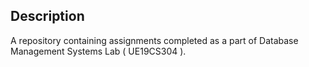 ## Description
A repository containing assignments completed as a part of Database Management Systems Lab ( UE19CS304 ). 
